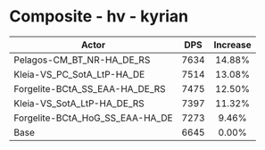 # Composite - hv - kyrian
| Actor | DPS | Increase |
|---|:---:|:---:|
|Pelagos-CM_BT_NR-HA_DE_RS|7634|14.88%|
|Kleia-VS_PC_SotA_LtP-HA_DE|7514|13.08%|
|Forgelite-BCtA_SS_EAA-HA_DE_RS|7475|12.50%|
|Kleia-VS_SotA_LtP-HA_DE_RS|7397|11.32%|
|Forgelite-BCtA_HoG_SS_EAA-HA_DE|7273|9.46%|
|Base|6645|0.00%|
